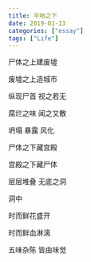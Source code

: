 ```yaml
---
title: 平地之下
date: 2019-01-13
categories: ["essay"]
tags: ["Life"]
---
```


尸体之上建废墟

废墟之上造城市

纵现尸首  视之若无

腐烂之味  闻之又散

坍塌 暴露 风化

尸体之下藏宫殿

宫殿之下藏尸体

层层堆叠 无底之洞

洞中

时而鲜花盛开

时而鲜血淋漓

五味杂陈  皆由味觉